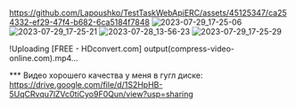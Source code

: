 
https://github.com/Lapoushko/TestTaskWebApiERC/assets/45125347/ca254332-ef29-47f4-b682-6ca5184f7848
![2023-07-29_17-25-06](https://github.com/Lapoushko/TestTaskWebApiERC/assets/45125347/c8f833ec-31b7-4894-b0e7-37049f89cfb7)
![2023-07-29_17-25-21](https://github.com/Lapoushko/TestTaskWebApiERC/assets/45125347/15332ab6-a7a5-471c-9422-68b5e9dbca06)
![2023-07-28_13-56-23](https://github.com/Lapoushko/TestTaskWebApiERC/assets/45125347/c2941a8a-6afa-4440-a303-ec7adcd3bcc6)
![2023-07-29_17-25-29](https://github.com/Lapoushko/TestTaskWebApiERC/assets/45125347/356c754b-0fda-4eeb-884f-07e077bb460f)

!Uploading [FREE - HDconvert.com] output(compress-video-online.com).mp4…

*** Видео хорошего качества у меня в гугл диске:
https://drive.google.com/file/d/1S2HpHB-5UqCRvqu7lZVc0tiCyo9F0Qun/view?usp=sharing
